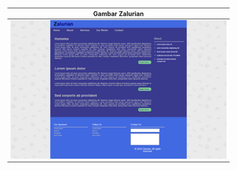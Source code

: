 | Gambar Zalurian |
| --- |
| [<img src="img/Zalurian.png" alt="Zalurian" width="600px">](Zalurian) |
